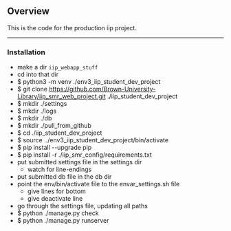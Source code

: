 ## Overview

This is the code for the production iip project.


---

### Installation

- make a dir `iip_webapp_stuff`
- cd into that dir
- $ python3 -m venv ./env3_iip_student_dev_project
- $ git clone https://github.com/Brown-University-Library/iip_smr_web_project.git ./iip_student_dev_project
- $ mkdir ./settings
- $ mkdir ./logs
- $ mkdir ./db
- $ mkdir ./pull_from_github
- $ cd ./iip_student_dev_project
- $ source ../env3_iip_student_dev_project/bin/activate
- $ pip install --upgrade pip
- $ pip install -r ./iip_smr_config/requirements.txt
- put submitted settings file in the settings dir
    - watch for line-endings
- put submitted db file in the db dir
- point the env/bin/activate file to the envar_settings.sh file
    - give lines for bottom
    - give deactivate line
- go through the settings file, updating all paths
- $ python ./manage.py check
- $ python ./manage.py runserver
